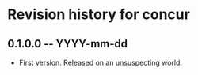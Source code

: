 # Revision history for concur

## 0.1.0.0 -- YYYY-mm-dd

* First version. Released on an unsuspecting world.
